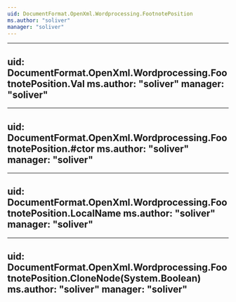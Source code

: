 ```yaml
---
uid: DocumentFormat.OpenXml.Wordprocessing.FootnotePosition
ms.author: "soliver"
manager: "soliver"
---
```


---
uid: DocumentFormat.OpenXml.Wordprocessing.FootnotePosition.Val
ms.author: "soliver"
manager: "soliver"
---

---
uid: DocumentFormat.OpenXml.Wordprocessing.FootnotePosition.#ctor
ms.author: "soliver"
manager: "soliver"
---

---
uid: DocumentFormat.OpenXml.Wordprocessing.FootnotePosition.LocalName
ms.author: "soliver"
manager: "soliver"
---

---
uid: DocumentFormat.OpenXml.Wordprocessing.FootnotePosition.CloneNode(System.Boolean)
ms.author: "soliver"
manager: "soliver"
---
